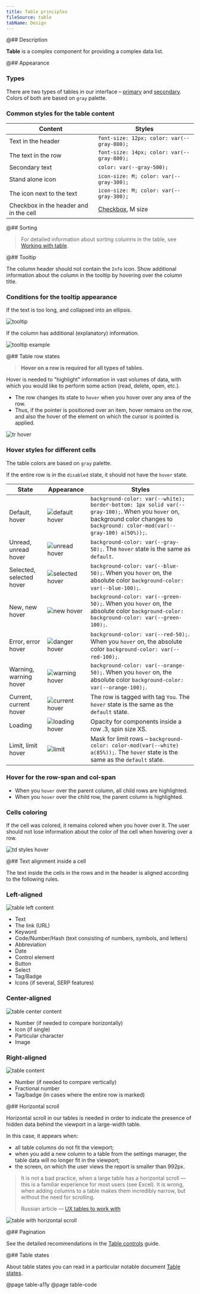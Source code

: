 ```yaml
---
title: Table principles
fileSource: table
tabName: Design
---
```


@## Description

**Table** is a complex component for providing a complex data list.

@## Appearance

### Types

There are two types of tables in our interface – [primary](../table-primary/) and [secondary](../table-secondary/). Colors of both are based on `gray` palette.

### Common styles for the table content

| Content                                | Styles                                     |
| -------------------------------------- | ------------------------------------------ |
| Text in the header                     | `font-size: 12px; color: var(--gray-800);` |
| The text in the row                    | `font-size: 14px; color: var(--gray-800);` |
| Secondary text                         | `color: var(--gray-500);`                  |
| Stand alone icon                       | `icon-size: M; color: var(--gray-300);`    |
| The icon next to the text              | `icon-size: M; color: var(--gray-300);`    |
| Checkbox in the header and in the cell | [Checkbox](/components/checkbox/), M size  |

@## Sorting

> For detailed information about sorting columns in the table, see [Working with table](/table-group/table-controls/).

@## Tooltip

The column header should not contain the `Info` icon. Show additional information about the column in the tooltip by hovering over the column title.

### Conditions for the tooltip appearance

If the text is too long, and collapsed into an ellipsis.

![tooltip](static/tooltip-1.png)

If the column has additional (explanatory) information.

![tooltip example](static/tooltip-2.png)

@## Table row states

> **Hover on a row is required for all types of tables.**

Hover is needed to "highlight" information in vast volumes of data, with which you would like to perform some action (read, delete, open, etc.).

- The row changes its state to `hover` when you hover over any area of the row.
- Thus, if the pointer is positioned over an item, hover remains on the row, and also the hover of the element on which the cursor is pointed is applied.

![tr hover](static/tr-hover-all.png)

### Hover styles for different cells

The table colors are based on `gray` palette.

If the entire row is in the `disabled` state, it should not have the `hover` state.

| State                    | Appearance                                   | Styles                                                                                                                                                                          |
| ------------------------ | -------------------------------------------- | ------------------------------------------------------------------------------------------------------------------------------------------------------------------------------- |
| Default, hover           | ![default hover](static/default-hover.png)   | `background-color: var(--white); border-bottom: 1px solid var(--gray-100);`. When you `hover` on, background color changes to `background: color-mod(var(--gray-100) a(50%));`. |
| Unread, unread hover     | ![unread hover](static/unread-hover.png)     | `background-color: var(--gray-50);`. The `hover` state is the same as `default`.                                                                                                |
| Selected, selected hover | ![selected hover](static/selected-hover.png) | `background-color: var(--blue-50);`. When you `hover` on, the absolute color `background-color: var(--blue-100);`.                                                              |
| New, new hover           | ![new hover](static/new-hover.png)           | `background-color: var(--green-50);`. When you `hover` on, the absolute color `background-color: background-color: var(--green-100);`.                                          |
| Error, error hover       | ![danger hover](static/danger-hover.png)     | `background-color: var(--red-50);`. When you `hover` on, the absolute color `background-color: var(--red-100);`.                                                                |
| Warning, warning hover   | ![warning hover](static/warning-hover.png)   | `background-color: var(--orange-50);`. When you `hover` on, the absolute color `background-color: var(--orange-100);`.                                                          |
| Current, current hover   | ![current hover](static/current-hover.png)   | The row is tagged with tag `You`. The `hover` state is the same as the `default` state.                                                                                         |
| Loading                  | ![loading hover](static/loading-hover.png)   | Opacity for components inside a row .3, spin size XS.                                                                                                                           |
| Limit, limit hover       | ![limit](static/limit.png)                   | Mask for limit rows – `background-color: color-mod(var(--white) a(85%));`. The `hover` state is the same as the `default` state.                                                |

### Hover for the row-span and col-span

- When you `hover` over the parent column, all child rows are highlighted.
- When you `hover` over the child row, the parent column is highlighted.

### Cells coloring

If the cell was colored, it remains colored when you hover over it. The user should not lose information about the color of the cell when hovering over a row.

![td styles hover](static/td-style-hover.png)

@## Text alignment inside a cell

The text inside the cells in the rows and in the header is aligned according to the following rules.

### Left-aligned

![table left content](static/table-left.png)

- Text
- The link (URL)
- Keyword
- Code/Number/Hash (text consisting of numbers, symbols, and letters)
- Abbreviation
- Date
- Control element
- Button
- Select
- Tag/Badge
- Icons (if several, SERP features)

### Center-aligned

![table center content](static/table-center.png)

- Number (if needed to compare horizontally)
- Icon (if single)
- Particular character
- Image

### Right-aligned

![table content](static/table-right.png)

- Number (if needed to compare vertically)
- Fractional number
- Tag/badge (in cases where the entire row is marked)

@## Horizontal scroll

Horizontal scroll in our tables is needed in order to indicate the presence of hidden data behind the viewport in a large-width table.

In this case, it appears when:

- all table columns do not fit the viewport;
- when you add a new column to a table from the settings manager, the table data will no longer fit in the viewport;
- the screen, on which the user views the report is smaller than 992px.

> It is not a bad practice, when a large table has a horizontal scroll — this is a familiar experience for most users (see Excel). It is wrong, when adding columns to a table makes them incredibly narrow, but without the need for scrolling.
>
> Russian article — [UX tables to work with](https://designpub.ru/ux-%D1%82%D0%B0%D0%B1%D0%BB%D0%B8%D1%86-%D1%81-%D0%BA%D0%BE%D1%82%D0%BE%D1%80%D1%8B%D0%BC%D0%B8-%D1%80%D0%B0%D0%B1%D0%BE%D1%82%D0%B0%D1%8E%D1%82-%D1%87%D0%B0%D1%81%D1%82%D1%8C-1-%D0%BF%D1%80%D0%BE%D1%81%D0%BC%D0%BE%D1%82%D1%80-%D0%B4%D0%B0%D0%BD%D0%BD%D1%8B%D1%85-5ea60df37f12)

![table with horizontal scroll](static/scroll-horizontal.png)

@## Pagination

See the detailed recommendations in the [Table controls](/table-group/table-controls/#acbb81) guide.

@## Table states

About table states you can read in a particular notable document [Table states](/table-group/table-states/).

@page table-a11y
@page table-code

